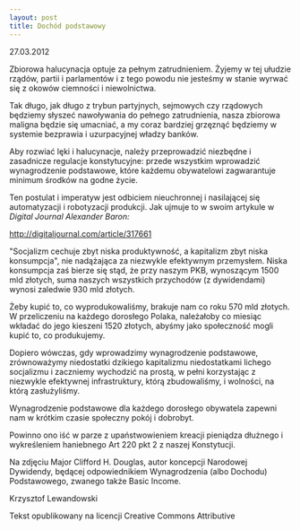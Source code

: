 ```yaml
---
layout: post
title: Dochód podstawowy
---
```


<!--103-->
27.03.2012</p><p>Zbiorowa halucynacja optuje za pełnym zatrudnieniem. Żyjemy w tej ułudzie rządów, partii i parlamentów i z tego powodu nie jesteśmy w stanie wyrwać się z okowów ciemności i niewolnictwa. </p><p>Tak długo, jak długo z trybun partyjnych, sejmowych czy rządowych będziemy słyszeć nawoływania do pełnego zatrudnienia, nasza zbiorowa maligna będzie się umacniać, a my coraz bardziej grzęznąć będziemy w systemie bezprawia i uzurpacyjnej władzy banków.</p><p>Aby rozwiać lęki i halucynacje, należy przeprowadzić niezbędne i zasadnicze regulacje konstytucyjne: przede wszystkim wprowadzić wynagrodzenie podstawowe, które każdemu obywatelowi zagwarantuje minimum środków na godne życie.</p><p>Ten postulat i imperatyw jest odbiciem nieuchronnej i nasilającej się automatyzacji i robotyzacji produkcji. Jak ujmuje to w swoim artykule w <i>Digital Journal Alexander Baron:</i></p><p><a target="" title="Digital Journal" href="%20http://digitaljournal.com/article/317661"></p><p>http://digitaljournal.com/article/317661</a></p><p>"Socjalizm cechuje zbyt niska produktywność, a kapitalizm zbyt niska konsumpcja", nie nadążająca za niezwykle efektywnym przemysłem. Niska konsumpcja zaś bierze się stąd, że przy naszym PKB, wynoszącym 1500 mld złotych, suma naszych wszystkich przychodów (z dywidendami) wynosi zaledwie 930 mld złotych. </p><p>Żeby kupić to, co wyprodukowaliśmy, brakuje nam co roku 570 mld złotych. W przeliczeniu na każdego dorosłego Polaka, należałoby co miesiąc wkładać do jego kieszeni 1520 złotych, abyśmy jako społeczność mogli kupić to, co produkujemy. </p><p>Dopiero wówczas, gdy wprowadzimy wynagrodzenie podstawowe, zrównoważymy niedostatki dzikiego kapitalizmu niedostatkami lichego socjalizmu i zaczniemy wychodzić na prostą, w pełni korzystając z niezwykle efektywnej infrastruktury, którą zbudowaliśmy, i wolności, na którą zasłużyliśmy.</p><p>Wynagrodzenie podstawowe dla każdego dorosłego obywatela zapewni nam w krótkim czasie społeczny pokój i dobrobyt.</p><p>Powinno ono iść w parze z upaństwowieniem kreacji pieniądza dłużnego i wykreśleniem haniebnego Art 220 pkt 2 z naszej Konstytucji.</p><p>Na zdjęciu Major Clifford H. Douglas, autor koncepcji Narodowej Dywidendy, będącej odpowiednikiem Wynagrodzenia (albo Dochodu) Podstawowego, zwanego także Basic Income.</p><p>Krzysztof Lewandowski</p><p>Tekst opublikowany na licencji Creative Commons Attributive</p>